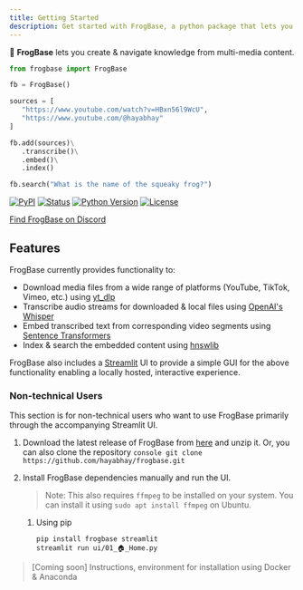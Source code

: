 ```yaml
---
title: Getting Started
description: Get started with FrogBase, a python package that lets you download, transcribe, index and search through multi-media content using a single interface.
---
```


🐸 **FrogBase** lets you create & navigate knowledge from multi-media content.

```python
from frogbase import FrogBase

fb = FrogBase()

sources = [
   "https://www.youtube.com/watch?v=HBxn56l9WcU",
   "https://www.youtube.com/@hayabhay"
]

fb.add(sources)\
   .transcribe()\
   .embed()\
   .index()

fb.search("What is the name of the squeaky frog?")
```

[![PyPI](https://img.shields.io/pypi/v/frogbase.svg)][pypi_]
[![Status](https://img.shields.io/pypi/status/frogbase.svg)][status]
[![Python Version](https://img.shields.io/pypi/pyversions/frogbase)][python version]
[![License](https://img.shields.io/pypi/l/frogbase)][license]

[pypi_]: https://pypi.org/project/frogbase/
[status]: https://pypi.org/project/frogbase/
[python version]: https://pypi.org/project/frogbase
[license]: https://github.com/hayabhay/frogbase/blob/main/LICENSE

[Find FrogBase on Discord](https://discord.gg/e23YJWqu)

## Features

FrogBase currently provides functionality to:

- Download media files from a wide range of platforms (YouTube, TikTok, Vimeo, etc.) using [yt_dlp](https://github.com/yt-dlp/yt-dlp)
- Transcribe audio streams for downloaded & local files using [OpenAI's Whisper](https://openai.com/blog/whisper/)
- Embed transcribed text from corresponding video segments using [Sentence Transformers](https://www.sbert.net/)
- Index & search the embedded content using [hnswlib](https://github.com/nmslib/hnswlib)

FrogBase also includes a [Streamlit](https://streamlit.io/) UI to provide a simple GUI for the above functionality enabling a locally hosted, interactive experience.

### Non-technical Users

This section is for non-technical users who want to use FrogBase primarily through the accompanying Streamlit UI.

1. Download the latest release of FrogBase from [here](https://github.com/hayabhay/frogbase/archive/refs/heads/main.zip) and unzip it.
   Or, you can also clone the repository
   `console
git clone https://github.com/hayabhay/frogbase.git
`

2. Install FrogBase dependencies manually and run the UI.

   > Note: This also requires `ffmpeg` to be installed on your system. You can install it using `sudo apt install ffmpeg` on Ubuntu.

   1. Using pip

      ```console
      pip install frogbase streamlit
      streamlit run ui/01_🏠_Home.py
      ```

> [Coming soon] Instructions, environment for installation using Docker & Anaconda
